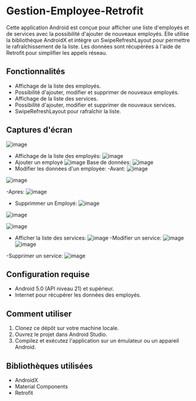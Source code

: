 # Gestion-Employee-Retrofit

Cette application Android est conçue pour afficher une liste d'employés et de services avec la possibilité d'ajouter de nouveaux employés. Elle utilise la bibliothèque AndroidX et intègre un SwipeRefreshLayout pour permettre le rafraîchissement de la liste. Les données sont récupérées à l'aide de Retrofit pour simplifier les appels réseau.

## Fonctionnalités

- Affichage de la liste des employés.
- Possibilité d'ajouter, modifier et supprimer de nouveaux employés.
- Affichage de la liste des services.
- Possibilité d'ajouter, modifier et supprimer de nouveaux services.
- SwipeRefreshLayout pour rafraîchir la liste.

## Captures d'écran
![image](https://github.com/AcetaCrenu/Gestion-Employee-Retrofit/assets/127788237/0a6111a6-b169-4db4-9f82-ab91e6c22d8e)
- Affichage de la liste des employés:
  ![image](https://github.com/AcetaCrenu/Gestion-Employee-Retrofit/assets/127788237/e396388f-7a6c-4d77-9b76-cc58402d5aa8)
- Ajouter un employé
![image](https://github.com/AcetaCrenu/Gestion-Employee-Retrofit/assets/127788237/a9af6c7c-ec60-49fd-8896-868ab60cb12f)
Base de données:
![image](https://github.com/AcetaCrenu/Gestion-Employee-Retrofit/assets/127788237/d7e28696-af33-4d99-a4f0-1715bd46d424)
- Modifier les données d'un employée:
  -Avant: 
![image](https://github.com/AcetaCrenu/Gestion-Employee-Retrofit/assets/127788237/c9cf30f5-2064-4eb4-96df-a6f0225d4117)

![image](https://github.com/AcetaCrenu/Gestion-Employee-Retrofit/assets/127788237/8a644211-5d73-4d34-874d-af78104e3cb4)

  -Apres:
![image](https://github.com/AcetaCrenu/Gestion-Employee-Retrofit/assets/127788237/86123e30-d077-4d32-bbea-04854388af6f)

- Supprimmer un Employé:
![image](https://github.com/AcetaCrenu/Gestion-Employee-Retrofit/assets/127788237/8a644211-5d73-4d34-874d-af78104e3cb4)

![image](https://github.com/AcetaCrenu/Gestion-Employee-Retrofit/assets/127788237/e483d55a-b726-4932-a8a6-efc76514c8bb)

![image](https://github.com/AcetaCrenu/Gestion-Employee-Retrofit/assets/127788237/d8ee58b7-6f52-4237-b399-ad2dc847eb77)

- Afficher la liste des services:
  ![image](https://github.com/AcetaCrenu/Gestion-Employee-Retrofit/assets/127788237/64ecbf4d-cec3-443d-ac05-06e34ec041d5)
-Modifier un service:
![image](https://github.com/AcetaCrenu/Gestion-Employee-Retrofit/assets/127788237/98ed672e-4595-4e15-91bd-7d741bf67f1e)
![image](https://github.com/AcetaCrenu/Gestion-Employee-Retrofit/assets/127788237/1cf59f93-328f-4861-8d8f-24348c490775)

-Supprimer un service:
![image](https://github.com/AcetaCrenu/Gestion-Employee-Retrofit/assets/127788237/1c7d25c3-f259-4357-9e64-5e04123485d8)




## Configuration requise

- Android 5.0 (API niveau 21) et supérieur.
- Internet pour récupérer les données des employés.

## Comment utiliser

1. Clonez ce dépôt sur votre machine locale.
2. Ouvrez le projet dans Android Studio.
3. Compilez et exécutez l'application sur un émulateur ou un appareil Android.

## Bibliothèques utilisées

- AndroidX
- Material Components
- Retrofit


